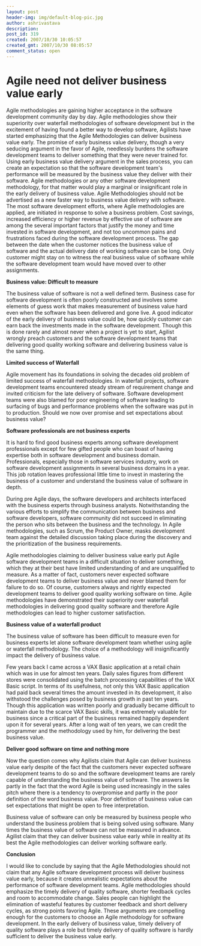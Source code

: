 ```yaml
---
layout: post
header-img: img/default-blog-pic.jpg
author: ashrivastava
description: 
post_id: 319
created: 2007/10/30 10:05:57
created_gmt: 2007/10/30 08:05:57
comment_status: open
---
```


# Agile need not deliver business value early

<p>Agile methodologies are gaining higher acceptance in the software development community day by day. Agile methodologies show their superiority over waterfall methodologies of software development but in the excitement of having found a better way to develop software, Agilists have started emphasizing that the Agile Methodologies can deliver business value early. The promise of early business value delivery, though a very seducing argument in the favor of Agile, needlessly burdens the software development teams to deliver something that they were never trained for. Using early business value delivery argument in the sales process, you can create an expectation so that the software development team's performance will be measured by the business value they deliver with their software.  Agile methodologies or any other software development methodology, for that matter would play a marginal or insignificant role in the early delivery of business value. Agile Methodologies should not be advertised as a new faster way to business value delivery with software.
<!--more-->
The most software development efforts,  where Agile methodologies are applied, are initiated in response to solve a business problem. Cost savings, increased efficiency or higher revenue by effective use of software are among the several important factors that justify the money and time invested in software development, and not too uncommon pains and frustrations faced during the software development process. The gap between the  date when the customer notices the business value of  software and  the actual delivery date of working software can be long. Only customer might stay on to witness the real business value of software while the software development team would have moved over to other assignments.</p>
<p><strong>Business value: Difficult to measure</strong></p>
<p>The business value of software is not a well defined term.  Business case for  software development is often poorly constructed and involves some elements of guess work that makes measurement of business value hard even when the software has been delivered and gone live. A good indicator of the early delivery of business value could be, how quickly  customer can earn back the investments made in the software development. Though this is done rarely and almost never when a project is yet to start, Agilist wrongly preach customers and the software development teams that delivering good quality working software and delivering business value is the same thing.</p>
<p><strong>Limited success of Waterfall</strong></p>
<p>Agile movement has its foundations in solving the decades old problem of limited success of waterfall methodologies. In waterfall projects, software development teams encountered steady stream of requirement change and invited criticism for the late delivery of software. Software development teams were also blamed for poor engineering of software leading to surfacing of bugs and performance problems when the software was put in to production. Should we now over promise and set expectations about business value?</p>
<p><strong>
Software professionals are not business experts</strong></p>
<p>It is hard to find good business experts among software development professionals except for few  gifted people who can boast of having expertise both in software development and business domain. Professionals, especially those in software services industry, work on software development assignments in several business domains in a year. This job rotation leaves professional little time to invest in mastering the business of a customer and understand the business value of software in depth.</p>
<p>During pre Agile days, the software developers and architects interfaced with the business experts through business analysts. Notwithstanding the various efforts to simplify the communication between business and software developers, software community did not succeed in eliminating the person who sits between the business and the technology. In Agile methodologies, such as Scrum, the Product Owner, masks development team against the detailed discussion taking place during the discovery and the prioritization of the business requirements.</p>
<p>Agile methodologies claiming to deliver business value early put Agile software development teams in a difficult situation to deliver something, which they at their best have limited understanding of and are unqualified to measure. As a matter of fact, customers never expected software development teams to deliver business value and never blamed them for failure to do so. Of course,  customers always and rightly expected development teams to deliver good quality working software on time. Agile methodologies have demonstrated their superiority over waterfall methodologies in delivering good quality software and therefore Agile methodologies can lead to higher customer satisfaction.</p>
<p><strong>Business value of a waterfall product </strong></p>
<p>The business value of  software has been difficult to measure even for business experts let alone software development team whether using agile or waterfall methodology. The choice of a methodology will insignificantly impact the delivery of business value.</p>
<p>Few years back I came across a VAX Basic application at a retail chain which was in use for almost ten years. Daily sales figures from different stores were consolidated using the batch processing capabilities of the VAX Basic script. In terms of its usefulness, not only this VAX Basic application had paid back several times the amount invested in its development, it also withstood the challenges posed by business growth in past ten years. Though this application was written poorly and gradually became difficult to maintain due to the scarce VAX Basic skills, it was extremely valuable for business since a critical part of the business remained happily dependent upon it for several years. After a long wait of ten years, we can credit the  programmer and the methodology used by him, for delivering the best business value.</p>
<p><strong>Deliver good software on time and nothing more</strong></p>
<p>Now the question comes why Agilists claim that Agile can deliver business value early despite of the fact that the customers never expected software development teams to do so and the software development teams are rarely capable of understanding the business value of software. The answers lie partly in the fact that the word Agile is being used increasingly in the sales pitch where there is a tendency to overpromise and partly in the poor definition of the word business value. Poor definition of business value can set expectations that might be open to free interpretation.</p>
<p>Business value of software can only be measured by business people who understand the business problem that is being solved using software. Many times the business value of software can not be measured in advance. Agilist claim that they can deliver business value early while in reality at its best the Agile methodologies can deliver working software early.</p>
<p><strong>Conclusion</strong></p>
<p>I would like to conclude by saying that  the Agile Methodologies should not claim that any Agile software development process will deliver business value early, because it creates unrealistic expectations about the performance of software development teams. Agile methodologies should emphasize the timely delivery of quality software, shorter feedback cycles and room to accommodate change. Sales people can  highlight the elimination of wasteful features by customer feedback and short delivery cycles, as strong points favoring Agile. These arguments are compelling enough for the customers to choose an Agile methodology for software development. In the early delivery of business value, timely delivery of quality software plays a role but  timely delivery of quality software is hardly sufficient to deliver the business value early.</p>